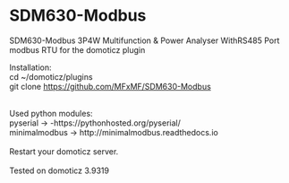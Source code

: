 # SDM630-Modbus
SDM630-Modbus 3P4W Multifunction &amp;  Power Analyser WithRS485 Port modbus RTU for the domoticz plugin

Installation: <br>
cd ~/domoticz/plugins<br>
git clone https://github.com/MFxMF/SDM630-Modbus <br>

<br>
Used python modules: <br>
pyserial -> -https://pythonhosted.org/pyserial/ <br>
minimalmodbus -> http://minimalmodbus.readthedocs.io<br>
<br>
Restart your domoticz server.
<br>
<br>
Tested on domoticz 3.9319

